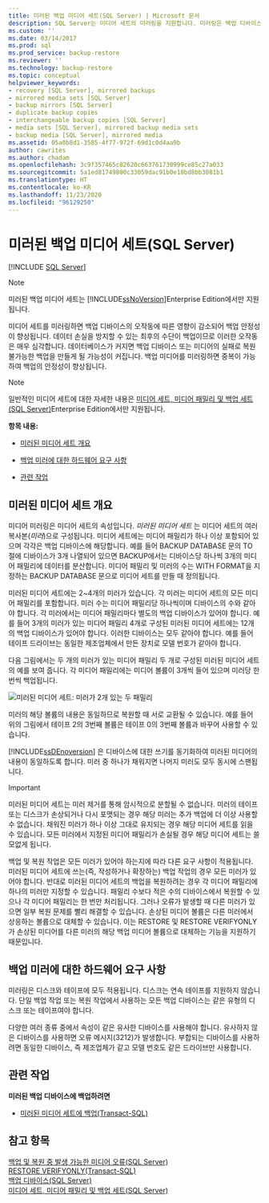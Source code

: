 ```yaml
---
title: 미러된 백업 미디어 세트(SQL Server) | Microsoft 문서
description: SQL Server는 미디어 세트의 미러링을 지원합니다. 미러링은 백업 디바이스의 오작동에 따른 영향을 줄여서 백업 안정성을 향상합니다.
ms.custom: ''
ms.date: 03/14/2017
ms.prod: sql
ms.prod_service: backup-restore
ms.reviewer: ''
ms.technology: backup-restore
ms.topic: conceptual
helpviewer_keywords:
- recovery [SQL Server], mirrored backups
- mirrored media sets [SQL Server]
- backup mirrors [SQL Server]
- duplicate backup copies
- interchangeable backup copies [SQL Server]
- media sets [SQL Server], mirrored backup media sets
- backup media [SQL Server], mirrored media
ms.assetid: 05a0b8d1-3585-4f77-972f-69d1c0d4aa9b
author: cawrites
ms.author: chadam
ms.openlocfilehash: 3c9f357465c82620c663761730999ce85c27a033
ms.sourcegitcommit: 5a1ed81749800c33059dac91b0e18bd8bb3081b1
ms.translationtype: HT
ms.contentlocale: ko-KR
ms.lasthandoff: 11/23/2020
ms.locfileid: "96129250"
---
```

# <a name="mirrored-backup-media-sets-sql-server"></a>미러된 백업 미디어 세트(SQL Server)
 [!INCLUDE [SQL Server](../../includes/applies-to-version/sqlserver.md)]
    
> [!NOTE]  
>  미러된 백업 미디어 세트는 [!INCLUDE[ssNoVersion](../../includes/ssnoversion-md.md)]Enterprise Edition에서만 지원됩니다.  
  
 미디어 세트를 미러링하면 백업 디바이스의 오작동에 따른 영향이 감소되어 백업 안정성이 향상됩니다. 데이터 손실을 방지할 수 있는 최후의 수단이 백업이므로 이러한 오작동은 매우 심각합니다. 데이터베이스가 커지면 백업 디바이스 또는 미디어의 실패로 복원 불가능한 백업을 만들게 될 가능성이 커집니다. 백업 미디어를 미러링하면 중복이 가능하여 백업의 안정성이 향상됩니다.  
  
> [!NOTE]  
>  일반적인 미디어 세트에 대한 자세한 내용은 [미디어 세트, 미디어 패밀리 및 백업 세트&#40;SQL Server&#41;](../../relational-databases/backup-restore/media-sets-media-families-and-backup-sets-sql-server.md)Enterprise Edition에서만 지원됩니다.  
  
 **항목 내용:**  
  
-   [미러된 미디어 세트 개요](#OverviewofMirroredMediaSets)  
  
-   [백업 미러에 대한 하드웨어 요구 사항](#HardwareReqs)  
  
-   [관련 작업](#RelatedTasks)  
  
##  <a name="overview-of-mirrored-media-sets"></a><a name="OverviewofMirroredMediaSets"></a> 미러된 미디어 세트 개요  
 미디어 미러링은 미디어 세트의 속성입니다. *미러된 미디어 세트* 는 미디어 세트의 여러 복사본(*미러*)으로 구성됩니다. 미디어 세트에는 미디어 패밀리가 하나 이상 포함되어 있으며 각각은 백업 디바이스에 해당합니다. 예를 들어 BACKUP DATABASE 문의 TO 절에 디바이스가 3개 나열되어 있으면 BACKUP에서는 디바이스당 하나씩 3개의 미디어 패밀리에 데이터를 분산합니다. 미디어 패밀리 및 미러의 수는 WITH FORMAT을 지정하는 BACKUP DATABASE 문으로 미디어 세트를 만들 때 정의됩니다.  
  
 미러된 미디어 세트에는 2~4개의 미러가 있습니다. 각 미러는 미디어 세트의 모든 미디어 패밀리를 포함합니다. 미러 수는 미디어 패밀리당 하나씩이며 디바이스의 수와 같아야 합니다. 각 미러에서는 미디어 패밀리마다 별도의 백업 디바이스가 있어야 합니다. 예를 들어 3개의 미러가 있는 미디어 패밀리 4개로 구성된 미러된 미디어 세트에는 12개의 백업 디바이스가 있어야 합니다. 이러한 디바이스는 모두 같아야 합니다. 예를 들어 테이프 드라이브는 동일한 제조업체에서 만든 장치로 모델 번호가 같아야 합니다.  
  
 다음 그림에서는 두 개의 미러가 있는 미디어 패밀리 두 개로 구성된 미러된 미디어 세트의 예를 보여 줍니다. 각 미디어 패밀리에는 미디어 볼륨이 3개씩 들어 있으며 미러당 한 번씩 백업됩니다.  
  
 ![미러된 미디어 세트: 미러가 2개 있는 두 패밀리](../../relational-databases/backup-restore/media/bnr-backup-media-mirror.gif "미러된 미디어 세트: 미러가 2개 있는 두 패밀리")  
  
 미러의 해당 볼륨의 내용은 동일하므로 복원할 때 서로 교환될 수 있습니다. 예를 들어 위의 그림에서 테이프 2의 3번째 볼륨은 테이프 0의 3번째 볼륨과 바꾸어 사용할 수 있습니다.  
  
 [!INCLUDE[ssDEnoversion](../../includes/ssdenoversion-md.md)] 은 디바이스에 대한 쓰기를 동기화하여 미러된 미디어의 내용이 동일하도록 합니다. 미러 중 하나가 채워지면 나머지 미러도 모두 동시에 스팬됩니다.  
  
> [!IMPORTANT]  
>  미러된 미디어 세트는 미러 제거를 통해 암시적으로 분할될 수 없습니다. 미러의 테이프 또는 디스크가 손상되거나 다시 포맷되는 경우 해당 미러는 추가 백업에 더 이상 사용할 수 없습니다. 채워진 미러가 하나 이상 그대로 유지되는 경우 해당 미디어 세트를 읽을 수 있습니다. 모든 미러에서 지정된 미디어 패밀리가 손실될 경우 해당 미디어 세트는 쓸모없게 됩니다.  
  
 백업 및 복원 작업은 모든 미러가 있어야 하는지에 따라 다른 요구 사항이 적용됩니다. 미러된 미디어 세트에 쓰는(즉, 작성하거나 확장하는) 백업 작업의 경우 모든 미러가 있어야 합니다. 반대로 미러된 미디어 세트의 백업을 복원하려는 경우 각 미디어 패밀리에 하나의 미러만 지정할 수 있습니다. 패밀리 수보다 적은 수의 디바이스에서 복원할 수 있으나 각 미디어 패밀리는 한 번만 처리됩니다. 그러나 오류가 발생할 때 다른 미러가 있으면 일부 복원 문제를 빨리 해결할 수 있습니다. 손상된 미디어 볼륨은 다른 미러에서 상응하는 볼륨으로 대체할 수 있습니다. 이는 RESTORE 및 RESTORE VERIFYONLY가 손상된 미디어를 다른 미러의 해당 백업 미디어 볼륨으로 대체하는 기능을 지원하기 때문입니다.  
  
##  <a name="hardware-requirements-for-backup-mirrors"></a><a name="HardwareReqs"></a> 백업 미러에 대한 하드웨어 요구 사항  
 미러링은 디스크와 테이프에 모두 적용됩니다. 디스크는 연속 테이프를 지원하지 않습니다. 단일 백업 작업 또는 복원 작업에서 사용하는 모든 백업 디바이스는 같은 유형의 디스크 또는 테이프여야 합니다.  
  
 다양한 여러 종류 중에서 속성이 같은 유사한 디바이스를 사용해야 합니다. 유사하지 않은 디바이스를 사용하면 오류 메시지(3212)가 발생합니다. 부합되는 디바이스를 사용하려면 동일한 디바이스, 즉 제조업체가 같고 모델 번호도 같은 드라이브만 사용합니다.  
  
##  <a name="related-tasks"></a><a name="RelatedTasks"></a> 관련 작업  
 **미러된 백업 디바이스에 백업하려면**  
  
-   [미러된 미디어 세트에 백업&#40;Transact-SQL&#41;](../../relational-databases/backup-restore/back-up-to-a-mirrored-media-set-transact-sql.md)  
  
## <a name="see-also"></a>참고 항목  
 [백업 및 복원 중 발생 가능한 미디어 오류&#40;SQL Server&#41;](../../relational-databases/backup-restore/possible-media-errors-during-backup-and-restore-sql-server.md)   
 [RESTORE VERIFYONLY&#40;Transact-SQL&#41;](../../t-sql/statements/restore-statements-verifyonly-transact-sql.md)   
 [백업 디바이스&#40;SQL Server&#41;](../../relational-databases/backup-restore/backup-devices-sql-server.md)   
 [미디어 세트, 미디어 패밀리 및 백업 세트&#40;SQL Server&#41;](../../relational-databases/backup-restore/media-sets-media-families-and-backup-sets-sql-server.md)  
  
  
